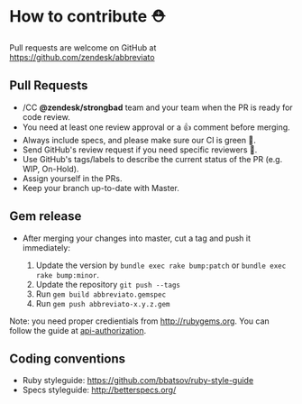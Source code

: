 # How to contribute ⛑

Pull requests are welcome on GitHub at https://github.com/zendesk/abbreviato

## Pull Requests

- /CC **@zendesk/strongbad** team and your team when the PR is ready for code review.
- You need at least one review approval or a 👍 comment before merging.
- Always include specs, and please make sure our CI is green 🍏.
- Send GitHub's review request if you need specific reviewers 👀.
- Use GitHub's tags/labels to describe the current status of the PR (e.g. WIP, On-Hold).
- Assign yourself in the PRs.
- Keep your branch up-to-date with Master.

## Gem release

- After merging your changes into master, cut a tag and push it immediately:

    1. Update the version by `bundle exec rake bump:patch` or `bundle exec rake bump:minor`.
    2. Update the repository `git push --tags`
    3. Run `gem build abbreviato.gemspec`
    4. Run `gem push abbreviato-x.y.z.gem`

Note: you need proper credientials from http://rubygems.org. You can follow the guide at [api-authorization](https://guides.rubygems.org/rubygems-org-api/#api-authorization).

## Coding conventions

- Ruby styleguide: https://github.com/bbatsov/ruby-style-guide
- Specs styleguide: http://betterspecs.org/
